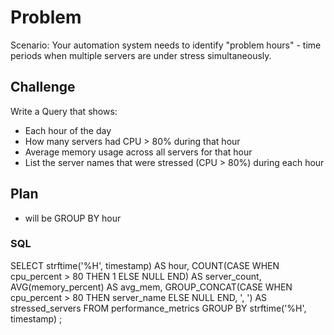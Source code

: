 # Problem
Scenario: Your automation system needs to identify "problem hours" - time periods when multiple servers are under stress simultaneously.

## Challenge
Write a Query that shows:
- Each hour of the day
- How many servers had CPU > 80% during that hour
- Average memory usage across all servers for that hour
- List the server names that were stressed (CPU > 80%) during each hour

## Plan
- will be GROUP BY hour


### SQL
 SELECT 
	strftime('%H', timestamp) AS hour,
	COUNT(CASE WHEN cpu_percent > 80 THEN 1 ELSE NULL END) AS server_count,
	AVG(memory_percent) AS avg_mem,
	GROUP_CONCAT(CASE WHEN cpu_percent > 80 THEN server_name ELSE NULL END, ', ') AS stressed_servers
FROM performance_metrics
GROUP BY strftime('%H', timestamp)
;
